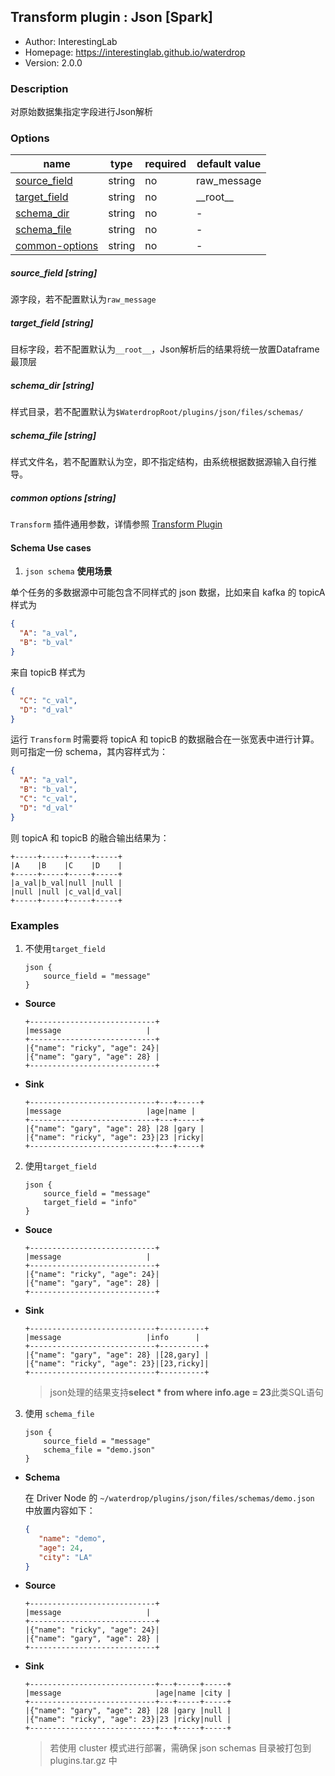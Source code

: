 ## Transform plugin : Json [Spark]

* Author: InterestingLab
* Homepage: https://interestinglab.github.io/waterdrop
* Version: 2.0.0

### Description

对原始数据集指定字段进行Json解析

### Options

| name | type | required | default value |
| --- | --- | --- | --- |
| [source_field](#source_field-string) | string | no | raw_message |
| [target_field](#target_field-string) | string | no | \_\_root\_\_ |
| [schema_dir](#schema_dir-string) | string | no | - |
| [schema_file](#schema_file-string) | string | no | - |
| [common-options](#common-options-string)| string | no | - |


##### source_field [string]

源字段，若不配置默认为`raw_message`

##### target_field [string]

目标字段，若不配置默认为`__root__`，Json解析后的结果将统一放置Dataframe最顶层

##### schema_dir [string]

样式目录，若不配置默认为`$WaterdropRoot/plugins/json/files/schemas/`

##### schema_file [string]

样式文件名，若不配置默认为空，即不指定结构，由系统根据数据源输入自行推导。

##### common options [string]

`Transform` 插件通用参数，详情参照 [Transform Plugin](/zh-cn/v2/spark/configuration/transform-plugins/)


#### Schema Use cases

1. `json schema` **使用场景**

单个任务的多数据源中可能包含不同样式的 json 数据，比如来自 kafka 的 topicA 样式为

```json
{
  "A": "a_val",
  "B": "b_val"
}
```

来自 topicB 样式为

```json
{
  "C": "c_val",
  "D": "d_val"
}
```

运行 `Transform` 时需要将 topicA 和 topicB 的数据融合在一张宽表中进行计算。则可指定一份 schema，其内容样式为：
```json
{
  "A": "a_val",
  "B": "b_val",
  "C": "c_val",
  "D": "d_val"
}
```

则 topicA 和 topicB 的融合输出结果为：

```
+-----+-----+-----+-----+
|A    |B    |C    |D    |
+-----+-----+-----+-----+
|a_val|b_val|null |null |
|null |null |c_val|d_val|
+-----+-----+-----+-----+
```

### Examples

1. 不使用`target_field`

    ```
    json {
        source_field = "message"
    }
    ```

* **Source**

    ```
    +----------------------------+
    |message                   |
    +----------------------------+
    |{"name": "ricky", "age": 24}|
    |{"name": "gary", "age": 28} |
    +----------------------------+
    ```

* **Sink**

    ```
    +----------------------------+---+-----+
    |message                   |age|name |
    +----------------------------+---+-----+
    |{"name": "gary", "age": 28} |28 |gary |
    |{"name": "ricky", "age": 23}|23 |ricky|
    +----------------------------+---+-----+
    ```

2. 使用`target_field`

    ```
    json {
        source_field = "message"
        target_field = "info"
    }
    ```

* **Souce**

    ```
    +----------------------------+
    |message                   |
    +----------------------------+
    |{"name": "ricky", "age": 24}|
    |{"name": "gary", "age": 28} |
    +----------------------------+
    ```

* **Sink**

    ```
    +----------------------------+----------+
    |message                   |info      |
    +----------------------------+----------+
    |{"name": "gary", "age": 28} |[28,gary] |
    |{"name": "ricky", "age": 23}|[23,ricky]|
    +----------------------------+----------+

    ```

    > json处理的结果支持**select * from where info.age = 23**此类SQL语句

3. 使用 `schema_file`

    ```
    json {
        source_field = "message"
        schema_file = "demo.json"
    }
    ```
    
* **Schema**
    
    在 Driver Node 的 `~/waterdrop/plugins/json/files/schemas/demo.json` 中放置内容如下：
    
    ```json
    {
       "name": "demo",
       "age": 24,
       "city": "LA"
    }
    ```
    
* **Source**
    ```
    +----------------------------+
    |message                   |
    +----------------------------+
    |{"name": "ricky", "age": 24}|
    |{"name": "gary", "age": 28} |
    +----------------------------+
    ```
    
* **Sink**

    ```
    +----------------------------+---+-----+-----+
    |message                     |age|name |city |
    +----------------------------+---+-----+-----+
    |{"name": "gary", "age": 28} |28 |gary |null |
    |{"name": "ricky", "age": 23}|23 |ricky|null |
    +----------------------------+---+-----+-----+
    ```

    > 若使用 cluster 模式进行部署，需确保 json schemas 目录被打包到 plugins.tar.gz 中


